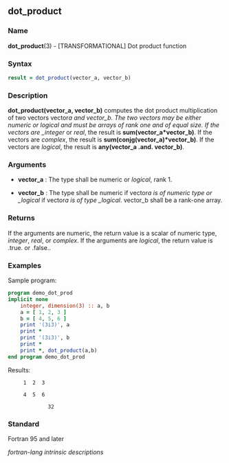 ## dot_product

### **Name**

**dot_product**(3) - \[TRANSFORMATIONAL\] Dot product function

### **Syntax**

```fortran
result = dot_product(vector_a, vector_b)
```

### **Description**

**dot_product(vector_a, vector_b)** computes the dot product
multiplication of two vectors vector*a and vector_b. The two vectors
may be either numeric or logical and must be arrays of rank one and of
equal size. If the vectors are \_integer* or _real_, the result is
**sum(vector_a\*vector_b)**. If the vectors are _complex_, the result is
**sum(conjg(vector_a)\*vector_b)**. If the vectors are _logical_, the
result is **any(vector_a .and. vector_b)**.

### **Arguments**

- **vector_a**
  : The type shall be numeric or _logical_, rank 1.

- **vector_b**
  : The type shall be numeric if vector*a is of numeric type or \_logical*
  if vector*a is of type \_logical*. vector_b shall be a rank-one
  array.

### **Returns**

If the arguments are numeric, the return value is a scalar of numeric
type, _integer_, _real_, or _complex_. If the arguments are _logical_, the
return value is .true. or .false..

### **Examples**

Sample program:

```fortran
program demo_dot_prod
implicit none
    integer, dimension(3) :: a, b
    a = [ 1, 2, 3 ]
    b = [ 4, 5, 6 ]
    print '(3i3)', a
    print *
    print '(3i3)', b
    print *
    print *, dot_product(a,b)
end program demo_dot_prod
```

Results:

```text
     1  2  3

     4  5  6

             32
```

### **Standard**

Fortran 95 and later

_fortran-lang intrinsic descriptions_
